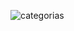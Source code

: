 ![categorias](https://github.com/lambdadps/lambdadps.github.io/assets/83843721/10a578b8-8d50-4e86-a69f-418904769e91)
